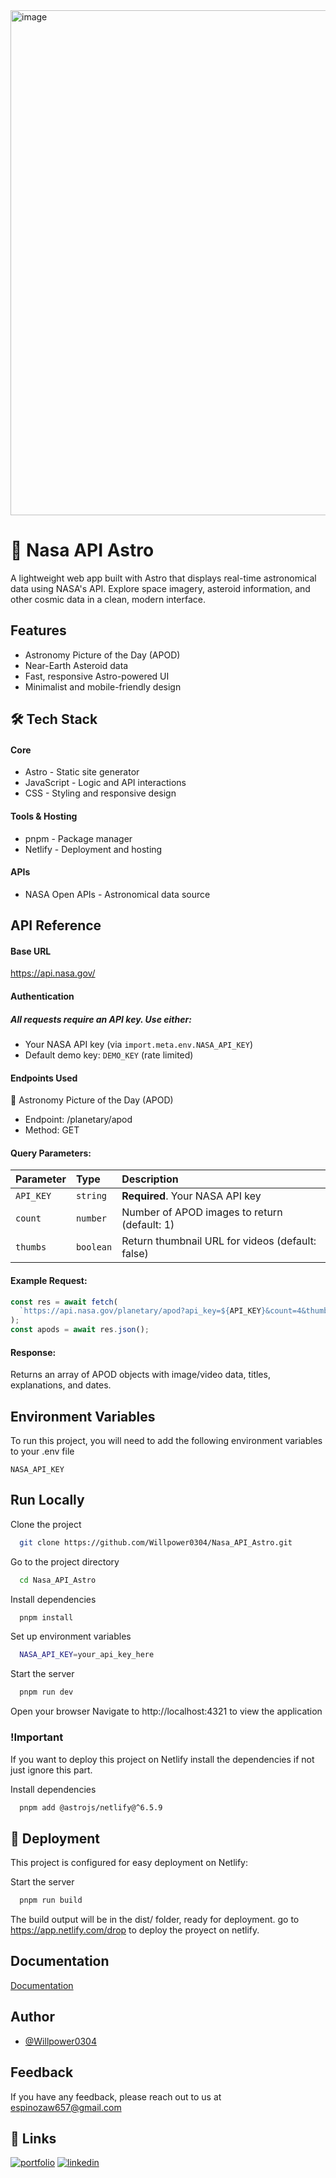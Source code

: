 <img width="1384" height="808" alt="image" src="https://github.com/user-attachments/assets/4568e0f7-6380-4edb-a4cb-5e10a97c456e" />


# 🌌 Nasa API Astro 

A lightweight web app built with Astro that displays real-time astronomical data using NASA's API. Explore space imagery, asteroid information, and other cosmic data in a clean, modern interface.


## Features

- Astronomy Picture of the Day (APOD)
- Near-Earth Asteroid data
- Fast, responsive Astro-powered UI
- Minimalist and mobile-friendly design


## 🛠 Tech Stack

#### Core
- Astro - Static site generator
- JavaScript - Logic and API interactions
- CSS - Styling and responsive design

#### Tools & Hosting
- pnpm - Package manager
- Netlify - Deployment and hosting

#### APIs
- NASA Open APIs - Astronomical data source

## API Reference

#### Base URL
https://api.nasa.gov/



#### Authentication
##### All requests require an API key. Use either:
####

- Your NASA API key (via `import.meta.env.NASA_API_KEY`)
- Default demo key: `DEMO_KEY` (rate limited)

####  Endpoints Used
🌠 Astronomy Picture of the Day (APOD)
- Endpoint: /planetary/apod
- Method: GET

####  Query Parameters:


| Parameter | Type     | Description                |
| :-------- | :------- | :------------------------- |
| `API_KEY` | `string` | **Required**. Your NASA API key |
| `count` | `number` | Number of APOD images to return (default: 1) |
| `thumbs` | `boolean` | Return thumbnail URL for videos (default: false)
 


#### Example Request:

```javascript
const res = await fetch(
  `https://api.nasa.gov/planetary/apod?api_key=${API_KEY}&count=4&thumbs=true`
);
const apods = await res.json();
```

#### Response:
Returns an array of APOD objects with image/video data, titles, explanations, and dates.




## Environment Variables

To run this project, you will need to add the following environment variables to your .env file

`NASA_API_KEY`


## Run Locally

Clone the project

```bash
  git clone https://github.com/Willpower0304/Nasa_API_Astro.git
```

Go to the project directory

```bash
  cd Nasa_API_Astro
```

Install dependencies

```bash
  pnpm install
```

Set up environment variables

```bash
  NASA_API_KEY=your_api_key_here
```

Start the server

```bash
  pnpm run dev
```

Open your browser
Navigate to http://localhost:4321 to view the application

### !Important

If you want to deploy this project on Netlify install the dependencies if not just ignore this part.

Install dependencies

```bash
  pnpm add @astrojs/netlify@^6.5.9
```


## 🚀 Deployment
This project is configured for easy deployment on Netlify:

Start the server

```bash
  pnpm run build
```

The build output will be in the dist/ folder, ready for deployment. go to https://app.netlify.com/drop to deploy the proyect on netlify.




## Documentation

[Documentation](https://linktodocumentation](https://deepwiki.com/Willpower0304/Nasa_API_Astro/1-nasa-api-astro-overview))


## Author

- [@Willpower0304](https://www.github.com/Willpower0304)


## Feedback

If you have any feedback, please reach out to us at espinozaw657@gmail.com


## 🔗 Links
[![portfolio](https://img.shields.io/badge/my_portfolio-000?style=for-the-badge&logo=ko-fi&logoColor=white)](https://portfolio-william0304.netlify.app/)
[![linkedin](https://img.shields.io/badge/linkedin-0A66C2?style=for-the-badge&logo=linkedin&logoColor=white)](https://www.linkedin.com/in/william-espinoza-7687722ab/)


